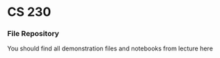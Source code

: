 # CS 230
### File Repository
You should find all demonstration files and notebooks from lecture here
